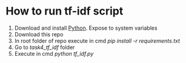 # How to run tf-idf script

1. Download and install [Python](https://www.python.org/ftp/python/3.9.2/python-3.9.2-amd64.exe). Expose to system variables
2. Download this repo 
3. In root folder of repo execute in cmd _pip install -r requirements.txt_
4. Go to _task4_tf_idf_ folder
5. Execute in cmd _python tf_idf.py_